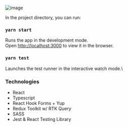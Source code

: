 ![image](https://user-images.githubusercontent.com/23011945/159908407-82a3ba14-387a-4581-96b2-2e6e7bcbbeb3.png)

In the project directory, you can run:

### `yarn start`

Runs the app in the development mode.\
Open [http://localhost:3000](http://localhost:3000) to view it in the browser.

### `yarn test`

Launches the test runner in the interactive watch mode.\

### Technologies
* React
* Typescript
* React Hook Forms + Yup
* Redux Toolkit w/ RTK Query
* SASS
* Jest & React Testing Library
